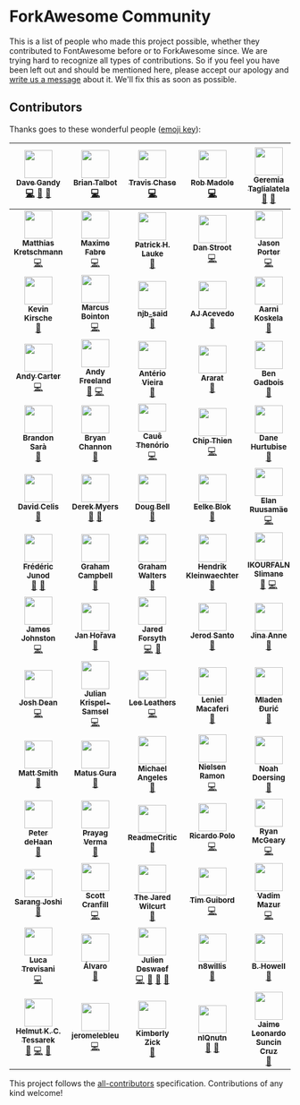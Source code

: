 # ForkAwesome Community

This is a list of people who made this project possible, whether they contributed to FontAwesome before or to ForkAwesome since. We are trying hard to recognize all types of contributions. So if you feel you have been left out and should be mentioned here, please accept our apology and [write us a message](https://github.com/ForkAwesome/Fork-Awesome/issues/new) about it. We'll fix this as soon as possible.

## Contributors

Thanks goes to these wonderful people ([emoji key](https://github.com/kentcdodds/all-contributors#emoji-key)):

<!-- ALL-CONTRIBUTORS-LIST:START - Do not remove or modify this section -->
<!-- prettier-ignore -->
| [<img src="https://avatars0.githubusercontent.com/u/1076721?v=4" width="50px;"/><br /><sub><b>Dave Gandy</b></sub>](https://github.com/davegandy)<br />[💻](https://github.com/ForkAwesome/Fork-Awesome/commits?author=davegandy "Code") [🎨](#design-davegandy "Design") [📖](https://github.com/ForkAwesome/Fork-Awesome/commits?author=davegandy "Documentation") | [<img src="https://avatars3.githubusercontent.com/u/163763?v=4" width="50px;"/><br /><sub><b>Brian Talbot</b></sub>](http://www.talbs.me)<br />[💻](https://github.com/ForkAwesome/Fork-Awesome/commits?author=talbs "Code") | [<img src="https://avatars1.githubusercontent.com/u/249366?v=4" width="50px;"/><br /><sub><b>Travis Chase</b></sub>](https://github.com/supercodepoet)<br />[💻](https://github.com/ForkAwesome/Fork-Awesome/commits?author=supercodepoet "Code") | [<img src="https://avatars2.githubusercontent.com/u/132895?v=4" width="50px;"/><br /><sub><b>Rob Madole</b></sub>](http://robmadole.com)<br />[💻](https://github.com/ForkAwesome/Fork-Awesome/commits?author=robmadole "Code") | [<img src="https://avatars2.githubusercontent.com/u/556268?v=4" width="50px;"/><br /><sub><b>Geremia Taglialatela</b></sub>](https://github.com/tagliala)<br />[📖](https://github.com/ForkAwesome/Fork-Awesome/commits?author=tagliala "Documentation") [💬](#question-tagliala "Answering Questions") | [<img src="https://avatars1.githubusercontent.com/u/81942?v=4" width="50px;"/><br /><sub><b>Mathias Bynens</b></sub>](https://mathiasbynens.be/)<br />[💻](https://github.com/ForkAwesome/Fork-Awesome/commits?author=mathiasbynens "Code") | [<img src="https://avatars0.githubusercontent.com/u/6705160?v=4" width="50px;"/><br /><sub><b>William Boman</b></sub>](https://redwill.se/)<br />[💻](https://github.com/ForkAwesome/Fork-Awesome/commits?author=williamboman "Code") |
| :---: | :---: | :---: | :---: | :---: | :---: | :---: |
| [<img src="https://avatars1.githubusercontent.com/u/90316?v=4" width="50px;"/><br /><sub><b>Matthias Kretschmann</b></sub>](https://kretschmann.io)<br />[💻](https://github.com/ForkAwesome/Fork-Awesome/commits?author=kremalicious "Code") | [<img src="https://avatars3.githubusercontent.com/u/1321596?v=4" width="50px;"/><br /><sub><b>Maxime Fabre</b></sub>](https://about.me/anahkiasen)<br />[💻](https://github.com/ForkAwesome/Fork-Awesome/commits?author=Anahkiasen "Code") | [<img src="https://avatars1.githubusercontent.com/u/895831?v=4" width="50px;"/><br /><sub><b>Patrick H. Lauke</b></sub>](http://www.splintered.co.uk)<br />[📖](https://github.com/ForkAwesome/Fork-Awesome/commits?author=patrickhlauke "Documentation") | [<img src="https://avatars1.githubusercontent.com/u/1438457?v=4" width="50px;"/><br /><sub><b>Dan Stroot</b></sub>](https://danstroot.com)<br />[💻](https://github.com/ForkAwesome/Fork-Awesome/commits?author=dstroot "Code") | [<img src="https://avatars0.githubusercontent.com/u/29971?v=4" width="50px;"/><br /><sub><b>Jason Porter</b></sub>](http://lightguard-jp.blogspot.com)<br />[💻](https://github.com/ForkAwesome/Fork-Awesome/commits?author=LightGuard "Code") | [<img src="https://avatars2.githubusercontent.com/u/1308419?v=4" width="50px;"/><br /><sub><b>Tom Byrer</b></sub>](https://github.com/tomByrer)<br />[📖](https://github.com/ForkAwesome/Fork-Awesome/commits?author=tomByrer "Documentation") | [<img src="https://avatars3.githubusercontent.com/u/381393?v=4" width="50px;"/><br /><sub><b>Gregory Koberger</b></sub>](http://readme.io)<br />[💻](https://github.com/ForkAwesome/Fork-Awesome/commits?author=gkoberger "Code") |
| [<img src="https://avatars1.githubusercontent.com/u/947110?v=4" width="50px;"/><br /><sub><b>Kevin Kirsche</b></sub>](https://kevinkirsche.com)<br />[📖](https://github.com/ForkAwesome/Fork-Awesome/commits?author=kkirsche "Documentation") | [<img src="https://avatars2.githubusercontent.com/u/81561?v=4" width="50px;"/><br /><sub><b>Marcus Bointon</b></sub>](http://marcus.bointon.com/)<br />[💻](https://github.com/ForkAwesome/Fork-Awesome/commits?author=Synchro "Code") | [<img src="https://avatars2.githubusercontent.com/u/2371386?v=4" width="50px;"/><br /><sub><b>njb_said</b></sub>](https://github.com/njb-said)<br />[📖](https://github.com/ForkAwesome/Fork-Awesome/commits?author=njb-said "Documentation") | [<img src="https://avatars1.githubusercontent.com/u/953092?v=4" width="50px;"/><br /><sub><b>AJ Acevedo</b></sub>](http://ajacevedo.com)<br />[📖](https://github.com/ForkAwesome/Fork-Awesome/commits?author=AJ-Acevedo "Documentation") | [<img src="https://avatars2.githubusercontent.com/u/58669?v=4" width="50px;"/><br /><sub><b>Aarni Koskela</b></sub>](https://akx.github.io/)<br />[📖](https://github.com/ForkAwesome/Fork-Awesome/commits?author=akx "Documentation") | [<img src="https://avatars1.githubusercontent.com/u/3806?v=4" width="50px;"/><br /><sub><b>scudco</b></sub>](https://github.com/scudco)<br />[🔧](#tool-scudco "Tools") | [<img src="https://avatars1.githubusercontent.com/u/621062?v=4" width="50px;"/><br /><sub><b>Alfio Emanuele</b></sub>](https://alfioemanuele.io)<br />[📖](https://github.com/ForkAwesome/Fork-Awesome/commits?author=AlfioEmanueleFresta "Documentation") |
| [<img src="https://avatars3.githubusercontent.com/u/357623?v=4" width="50px;"/><br /><sub><b>Andy Carter</b></sub>](http://andy-carter.com)<br />[💻](https://github.com/ForkAwesome/Fork-Awesome/commits?author=drmonkeyninja "Code") | [<img src="https://avatars2.githubusercontent.com/u/237005?v=4" width="50px;"/><br /><sub><b>Andy Freeland</b></sub>](https://andyfreeland.net)<br />[🐛](https://github.com/ForkAwesome/Fork-Awesome/issues?q=author%3Arouge8 "Bug reports") [💻](https://github.com/ForkAwesome/Fork-Awesome/commits?author=rouge8 "Code") | [<img src="https://avatars1.githubusercontent.com/u/1490347?v=4" width="50px;"/><br /><sub><b>Antério Vieira</b></sub>](http://owen.com.br)<br />[📖](https://github.com/ForkAwesome/Fork-Awesome/commits?author=anteriovieira "Documentation") | [<img src="https://avatars1.githubusercontent.com/u/8832594?v=4" width="50px;"/><br /><sub><b>Ararat</b></sub>](https://github.com/araratm)<br />[📖](https://github.com/ForkAwesome/Fork-Awesome/commits?author=araratm "Documentation") | [<img src="https://avatars2.githubusercontent.com/u/1879785?v=4" width="50px;"/><br /><sub><b>Ben Gadbois</b></sub>](https://github.com/bengadbois)<br />[📖](https://github.com/ForkAwesome/Fork-Awesome/commits?author=bengadbois "Documentation") | [<img src="https://avatars0.githubusercontent.com/u/216878?v=4" width="50px;"/><br /><sub><b>Ben Thomas</b></sub>](https://github.com/wazoo)<br />[💻](https://github.com/ForkAwesome/Fork-Awesome/commits?author=wazoo "Code") | [<img src="https://avatars0.githubusercontent.com/u/1615761?v=4" width="50px;"/><br /><sub><b>Brad Buchanan</b></sub>](http://bradleycbuchanan.com)<br />[📖](https://github.com/ForkAwesome/Fork-Awesome/commits?author=islemaster "Documentation") |
| [<img src="https://avatars0.githubusercontent.com/u/3743423?v=4" width="50px;"/><br /><sub><b>Brandon Sarà</b></sub>](http://bsara.pro)<br />[📖](https://github.com/ForkAwesome/Fork-Awesome/commits?author=bsara "Documentation") | [<img src="https://avatars0.githubusercontent.com/u/4213522?v=4" width="50px;"/><br /><sub><b>Bryan Channon</b></sub>](http://vuii.co.uk)<br />[📖](https://github.com/ForkAwesome/Fork-Awesome/commits?author=Vusys "Documentation") | [<img src="https://avatars3.githubusercontent.com/u/496987?v=4" width="50px;"/><br /><sub><b>Cauê Thenório</b></sub>](https://github.com/cauethenorio)<br />[💻](https://github.com/ForkAwesome/Fork-Awesome/commits?author=cauethenorio "Code") | [<img src="https://avatars1.githubusercontent.com/u/5069304?v=4" width="50px;"/><br /><sub><b>Chip Thien</b></sub>](https://github.com/MacroChip)<br />[💻](https://github.com/ForkAwesome/Fork-Awesome/commits?author=MacroChip "Code") | [<img src="https://avatars0.githubusercontent.com/u/610237?v=4" width="50px;"/><br /><sub><b>Dane Hurtubise</b></sub>](http://hurtubise.me)<br />[📖](https://github.com/ForkAwesome/Fork-Awesome/commits?author=hurtubise "Documentation") | [<img src="https://avatars2.githubusercontent.com/u/59074?v=4" width="50px;"/><br /><sub><b>Dannii Willis</b></sub>](https://curiousdannii.github.io/)<br />[📖](https://github.com/ForkAwesome/Fork-Awesome/commits?author=curiousdannii "Documentation") | [<img src="https://avatars1.githubusercontent.com/u/32717?v=4" width="50px;"/><br /><sub><b>Darío Hereñú</b></sub>](https://github.com/kant)<br />[📖](https://github.com/ForkAwesome/Fork-Awesome/commits?author=kant "Documentation") |
| [<img src="https://avatars3.githubusercontent.com/u/36873?v=4" width="50px;"/><br /><sub><b>David Celis</b></sub>](https://davidcel.is/)<br />[📖](https://github.com/ForkAwesome/Fork-Awesome/commits?author=davidcelis "Documentation") | [<img src="https://avatars3.githubusercontent.com/u/207171?v=4" width="50px;"/><br /><sub><b>Derek Myers</b></sub>](http://derekmyers.com)<br />[🐛](https://github.com/ForkAwesome/Fork-Awesome/issues?q=author%3Admyers "Bug reports") [📖](https://github.com/ForkAwesome/Fork-Awesome/commits?author=dmyers "Documentation") | [<img src="https://avatars0.githubusercontent.com/u/53707?v=4" width="50px;"/><br /><sub><b>Doug Bell</b></sub>](http://preaction.me)<br />[📖](https://github.com/ForkAwesome/Fork-Awesome/commits?author=preaction "Documentation") | [<img src="https://avatars0.githubusercontent.com/u/461752?v=4" width="50px;"/><br /><sub><b>Eelke Blok</b></sub>](http://www.blokspeed.net)<br />[📖](https://github.com/ForkAwesome/Fork-Awesome/commits?author=eelkeblok "Documentation") | [<img src="https://avatars1.githubusercontent.com/u/199095?v=4" width="50px;"/><br /><sub><b>Elan Ruusamäe</b></sub>](https://github.com/glensc)<br />[💻](https://github.com/ForkAwesome/Fork-Awesome/commits?author=glensc "Code") | [<img src="https://avatars3.githubusercontent.com/u/634191?v=4" width="50px;"/><br /><sub><b>Eric Bailey</b></sub>](https://ericwbailey.design/)<br />[📖](https://github.com/ForkAwesome/Fork-Awesome/commits?author=ericwbailey "Documentation") | [<img src="https://avatars0.githubusercontent.com/u/13179128?v=4" width="50px;"/><br /><sub><b>Ferhat Elmasgüneş</b></sub>](http://ferhat.elmasgunes.net)<br />[📖](https://github.com/ForkAwesome/Fork-Awesome/commits?author=ferhate "Documentation") |
| [<img src="https://avatars0.githubusercontent.com/u/100959?v=4" width="50px;"/><br /><sub><b>Frédéric Junod</b></sub>](https://github.com/fredj)<br />[🐛](https://github.com/ForkAwesome/Fork-Awesome/issues?q=author%3Afredj "Bug reports") [📖](https://github.com/ForkAwesome/Fork-Awesome/commits?author=fredj "Documentation") | [<img src="https://avatars1.githubusercontent.com/u/2829600?v=4" width="50px;"/><br /><sub><b>Graham Campbell</b></sub>](https://gjcampbell.co.uk/)<br />[📖](https://github.com/ForkAwesome/Fork-Awesome/commits?author=GrahamCampbell "Documentation") | [<img src="https://avatars2.githubusercontent.com/u/1072751?v=4" width="50px;"/><br /><sub><b>Graham Walters</b></sub>](https://grahamwalters.me)<br />[📖](https://github.com/ForkAwesome/Fork-Awesome/commits?author=GrahamWalters "Documentation") | [<img src="https://avatars2.githubusercontent.com/u/816859?v=4" width="50px;"/><br /><sub><b>Hendrik Kleinwaechter</b></sub>](http://www.tripl.de)<br />[📖](https://github.com/ForkAwesome/Fork-Awesome/commits?author=hendricius "Documentation") | [<img src="https://avatars3.githubusercontent.com/u/9744226?v=4" width="50px;"/><br /><sub><b>IKOURFALN Slimane</b></sub>](https://github.com/ikourfaln)<br />[🐛](https://github.com/ForkAwesome/Fork-Awesome/issues?q=author%3Aikourfaln "Bug reports") [💻](https://github.com/ForkAwesome/Fork-Awesome/commits?author=ikourfaln "Code") | [<img src="https://avatars2.githubusercontent.com/u/141546?v=4" width="50px;"/><br /><sub><b>Jakub Wilk</b></sub>](https://github.com/jwilk)<br />[📖](https://github.com/ForkAwesome/Fork-Awesome/commits?author=jwilk "Documentation") | [<img src="https://avatars0.githubusercontent.com/u/242337?v=4" width="50px;"/><br /><sub><b>James Harrison</b></sub>](https://github.com/jjlharrison)<br />[📖](https://github.com/ForkAwesome/Fork-Awesome/commits?author=jjlharrison "Documentation") |
| [<img src="https://avatars3.githubusercontent.com/u/22308682?v=4" width="50px;"/><br /><sub><b>James Johnston</b></sub>](https://github.com/james-johnston-thumbtack)<br />[💻](https://github.com/ForkAwesome/Fork-Awesome/commits?author=james-johnston-thumbtack "Code") | [<img src="https://avatars2.githubusercontent.com/u/3666887?v=4" width="50px;"/><br /><sub><b>Jan Hořava</b></sub>](http://honzi.cz)<br />[📖](https://github.com/ForkAwesome/Fork-Awesome/commits?author=honzi "Documentation") | [<img src="https://avatars3.githubusercontent.com/u/112170?v=4" width="50px;"/><br /><sub><b>Jared Forsyth</b></sub>](http://jaredforsyth.com)<br />[💻](https://github.com/ForkAwesome/Fork-Awesome/commits?author=jaredly "Code") [📖](https://github.com/ForkAwesome/Fork-Awesome/commits?author=jaredly "Documentation") | [<img src="https://avatars0.githubusercontent.com/u/8212?v=4" width="50px;"/><br /><sub><b>Jerod Santo</b></sub>](https://jerodsanto.net)<br />[📖](https://github.com/ForkAwesome/Fork-Awesome/commits?author=jerodsanto "Documentation") | [<img src="https://avatars3.githubusercontent.com/u/53273?v=4" width="50px;"/><br /><sub><b>Jina Anne</b></sub>](http://jina.me)<br />[📖](https://github.com/ForkAwesome/Fork-Awesome/commits?author=jina "Documentation") | [<img src="https://avatars0.githubusercontent.com/u/429633?v=4" width="50px;"/><br /><sub><b>JocelynDelalande</b></sub>](http://jocelyn.delalande.fr)<br />[📖](https://github.com/ForkAwesome/Fork-Awesome/commits?author=JocelynDelalande "Documentation") | [<img src="https://avatars0.githubusercontent.com/u/39089?v=4" width="50px;"/><br /><sub><b>John Hope</b></sub>](http://jhope.ie)<br />[📖](https://github.com/ForkAwesome/Fork-Awesome/commits?author=JonMidhir "Documentation") |
| [<img src="https://avatars1.githubusercontent.com/u/13952477?v=4" width="50px;"/><br /><sub><b>Josh Dean</b></sub>](https://github.com/josdea)<br />[💻](https://github.com/ForkAwesome/Fork-Awesome/commits?author=josdea "Code") | [<img src="https://avatars1.githubusercontent.com/u/1188186?v=4" width="50px;"/><br /><sub><b>Julian Krispel-Samsel</b></sub>](http://reactrocket.com)<br />[💻](https://github.com/ForkAwesome/Fork-Awesome/commits?author=juliankrispel "Code") | [<img src="https://avatars3.githubusercontent.com/u/591833?v=4" width="50px;"/><br /><sub><b>Lee Leathers</b></sub>](http://about.me/leeleathers)<br />[💻](https://github.com/ForkAwesome/Fork-Awesome/commits?author=theoreticaLee "Code") | [<img src="https://avatars2.githubusercontent.com/u/764854?v=4" width="50px;"/><br /><sub><b>Leniel Macaferi</b></sub>](http://leniel.net)<br />[📖](https://github.com/ForkAwesome/Fork-Awesome/commits?author=leniel "Documentation") | [<img src="https://avatars2.githubusercontent.com/u/572289?v=4" width="50px;"/><br /><sub><b>Mladen Đurić</b></sub>](http://macmladen.com)<br />[📖](https://github.com/ForkAwesome/Fork-Awesome/commits?author=macmladen "Documentation") | [<img src="https://avatars0.githubusercontent.com/u/1043838?v=4" width="50px;"/><br /><sub><b>Martin Seeler</b></sub>](http://www.martinseeler.com)<br />[💻](https://github.com/ForkAwesome/Fork-Awesome/commits?author=MartinSeeler "Code") | [<img src="https://avatars2.githubusercontent.com/u/321881?v=4" width="50px;"/><br /><sub><b>Mateusz Jagiełło</b></sub>](http://sigo.pl/)<br />[🐛](https://github.com/ForkAwesome/Fork-Awesome/issues?q=author%3Asigo "Bug reports") |
| [<img src="https://avatars3.githubusercontent.com/u/736870?v=4" width="50px;"/><br /><sub><b>Matt Smith</b></sub>](http://www.softwarebymatt.com)<br />[🐛](https://github.com/ForkAwesome/Fork-Awesome/issues?q=author%3Amtscout6 "Bug reports") | [<img src="https://avatars2.githubusercontent.com/u/495549?v=4" width="50px;"/><br /><sub><b>Matus Gura</b></sub>](https://github.com/gurisko)<br />[📖](https://github.com/ForkAwesome/Fork-Awesome/commits?author=gurisko "Documentation") | [<img src="https://avatars1.githubusercontent.com/u/117222?v=4" width="50px;"/><br /><sub><b>Michael Angeles</b></sub>](https://github.com/jibbajabba)<br />[📖](https://github.com/ForkAwesome/Fork-Awesome/commits?author=jibbajabba "Documentation") | [<img src="https://avatars3.githubusercontent.com/u/1246672?v=4" width="50px;"/><br /><sub><b>Nielsen Ramon</b></sub>](http://nielsenramon.com/)<br />[💻](https://github.com/ForkAwesome/Fork-Awesome/commits?author=nielsenramon "Code") | [<img src="https://avatars1.githubusercontent.com/u/1944410?v=4" width="50px;"/><br /><sub><b>Noah Doersing</b></sub>](https://hejnoah.com)<br />[📖](https://github.com/ForkAwesome/Fork-Awesome/commits?author=doersino "Documentation") | [<img src="https://avatars1.githubusercontent.com/u/769142?v=4" width="50px;"/><br /><sub><b>Paul Korzhyk</b></sub>](https://github.com/paulftw)<br />[📖](https://github.com/ForkAwesome/Fork-Awesome/commits?author=paulftw "Documentation") | [<img src="https://avatars3.githubusercontent.com/u/3691490?v=4" width="50px;"/><br /><sub><b>Peter Dave Hello</b></sub>](https://www.peterdavehello.org/)<br />[📖](https://github.com/ForkAwesome/Fork-Awesome/commits?author=PeterDaveHello "Documentation") [📦](#platform-PeterDaveHello "Packaging/porting to new platform") |
| [<img src="https://avatars2.githubusercontent.com/u/557895?v=4" width="50px;"/><br /><sub><b>Peter deHaan</b></sub>](http://about.me/peterdehaan)<br />[📖](https://github.com/ForkAwesome/Fork-Awesome/commits?author=pdehaan "Documentation") | [<img src="https://avatars2.githubusercontent.com/u/829526?v=4" width="50px;"/><br /><sub><b>Prayag Verma </b></sub>](https://www.StylifyYourBlog.com/)<br />[📖](https://github.com/ForkAwesome/Fork-Awesome/commits?author=pra85 "Documentation") | [<img src="https://avatars3.githubusercontent.com/u/15367484?v=4" width="50px;"/><br /><sub><b>ReadmeCritic</b></sub>](https://twitter.com/ReadmeCritic)<br />[📖](https://github.com/ForkAwesome/Fork-Awesome/commits?author=ReadmeCritic "Documentation") | [<img src="https://avatars3.githubusercontent.com/u/1263856?v=4" width="50px;"/><br /><sub><b>Ricardo Polo</b></sub>](https://ricardopolo.co/)<br />[💻](https://github.com/ForkAwesome/Fork-Awesome/commits?author=ricardopolo "Code") | [<img src="https://avatars0.githubusercontent.com/u/740?v=4" width="50px;"/><br /><sub><b>Ryan McGeary</b></sub>](http://ryan.mcgeary.org)<br />[💻](https://github.com/ForkAwesome/Fork-Awesome/commits?author=rmm5t "Code") | [<img src="https://avatars1.githubusercontent.com/u/125998?v=4" width="50px;"/><br /><sub><b>Ryan Riggin</b></sub>](https://github.com/rriggin)<br />[💻](https://github.com/ForkAwesome/Fork-Awesome/commits?author=rriggin "Code") | [<img src="https://avatars2.githubusercontent.com/u/881590?v=4" width="50px;"/><br /><sub><b>Ryan Senkbeil</b></sub>](http://ryansenkbeil.com)<br />[💻](https://github.com/ForkAwesome/Fork-Awesome/commits?author=rsenk330 "Code") |
| [<img src="https://avatars1.githubusercontent.com/u/1961007?v=4" width="50px;"/><br /><sub><b>Sarang Joshi</b></sub>](http://sarangjo.github.io)<br />[📖](https://github.com/ForkAwesome/Fork-Awesome/commits?author=sarangjo "Documentation") | [<img src="https://avatars3.githubusercontent.com/u/1044670?v=4" width="50px;"/><br /><sub><b>Scott Cranfill</b></sub>](https://twitter.com/scott_ish)<br />[💻](https://github.com/ForkAwesome/Fork-Awesome/commits?author=Scotchester "Code") | [<img src="https://avatars1.githubusercontent.com/u/4629794?v=4" width="50px;"/><br /><sub><b>The Jared Wilcurt</b></sub>](http://TheJaredWilcurt.com)<br />[📖](https://github.com/ForkAwesome/Fork-Awesome/commits?author=TheJaredWilcurt "Documentation") | [<img src="https://avatars0.githubusercontent.com/u/308290?v=4" width="50px;"/><br /><sub><b>Tim Guibord</b></sub>](https://github.com/tagCincy)<br />[💻](https://github.com/ForkAwesome/Fork-Awesome/commits?author=tagCincy "Code") | [<img src="https://avatars1.githubusercontent.com/u/1152567?v=4" width="50px;"/><br /><sub><b>Vadim Mazur</b></sub>](https://github.com/mazurva)<br />[💻](https://github.com/ForkAwesome/Fork-Awesome/commits?author=mazurva "Code") | [<img src="https://avatars2.githubusercontent.com/u/382608?v=4" width="50px;"/><br /><sub><b>Vinson Chuong</b></sub>](https://vinsonchuong.net)<br />[💻](https://github.com/ForkAwesome/Fork-Awesome/commits?author=vinsonchuong "Code") | [<img src="https://avatars3.githubusercontent.com/u/34144858?v=4" width="50px;"/><br /><sub><b>grvrg</b></sub>](https://github.com/grvrg)<br />[📖](https://github.com/ForkAwesome/Fork-Awesome/commits?author=grvrg "Documentation") |
| [<img src="https://avatars0.githubusercontent.com/u/77144?v=4" width="50px;"/><br /><sub><b>Luca Trevisani</b></sub>](https://github.com/luke83)<br />[💻](https://github.com/ForkAwesome/Fork-Awesome/commits?author=luke83 "Code") | [<img src="https://avatars3.githubusercontent.com/u/1706326?v=4" width="50px;"/><br /><sub><b>Álvaro</b></sub>](http://alvarotrigo.com)<br />[📖](https://github.com/ForkAwesome/Fork-Awesome/commits?author=alvarotrigo "Documentation") | [<img src="https://avatars3.githubusercontent.com/u/192539?v=4" width="50px;"/><br /><sub><b>Julien Deswaef</b></sub>](http://xuv.be)<br />[💻](https://github.com/ForkAwesome/Fork-Awesome/commits?author=xuv "Code") [🎨](#design-xuv "Design") [📖](https://github.com/ForkAwesome/Fork-Awesome/commits?author=xuv "Documentation") [💬](#question-xuv "Answering Questions") | [<img src="https://avatars0.githubusercontent.com/u/2192132?v=4" width="50px;"/><br /><sub><b>n8willis</b></sub>](https://github.com/n8willis)<br />[🤔](#ideas-n8willis "Ideas, Planning, & Feedback") | [<img src="https://avatars0.githubusercontent.com/u/1779453?v=4" width="50px;"/><br /><sub><b>B. Howell</b></sub>](http://wintermute.org/brendan)<br />[🤔](#ideas-brendanhowell "Ideas, Planning, & Feedback") | [<img src="https://avatars2.githubusercontent.com/u/1197187?v=4" width="50px;"/><br /><sub><b>Algot Runeman</b></sub>](http://runeman.org)<br />[📖](https://github.com/ForkAwesome/Fork-Awesome/commits?author=algotruneman "Documentation") | [<img src="https://avatars0.githubusercontent.com/u/10608836?v=4" width="50px;"/><br /><sub><b>Micah Ilbery</b></sub>](https://micahilbery.com/)<br />[📖](https://github.com/ForkAwesome/Fork-Awesome/commits?author=micahilbery "Documentation") [🎨](#design-micahilbery "Design") |
| [<img src="https://avatars3.githubusercontent.com/u/223439?v=4" width="50px;"/><br /><sub><b>Helmut K. C. Tessarek</b></sub>](https://evermeet.cx)<br />[📖](https://github.com/ForkAwesome/Fork-Awesome/commits?author=tessus "Documentation") [💻](https://github.com/ForkAwesome/Fork-Awesome/commits?author=tessus "Code") [🎨](#design-tessus "Design") | [<img src="https://avatars0.githubusercontent.com/u/3597194?v=4" width="50px;"/><br /><sub><b>jeromelebleu</b></sub>](https://github.com/jeromelebleu)<br />[💻](https://github.com/ForkAwesome/Fork-Awesome/commits?author=jeromelebleu "Code") | [<img src="https://avatars3.githubusercontent.com/u/630909?v=4" width="50px;"/><br /><sub><b>Kimberly Zick</b></sub>](https://zick.kim/)<br />[📖](https://github.com/ForkAwesome/Fork-Awesome/commits?author=rummik "Documentation") | [<img src="https://avatars2.githubusercontent.com/u/13441278?v=4" width="50px;"/><br /><sub><b>nIQnutn</b></sub>](http://blog.niqnutn.com/)<br />[📝](#blog-nIQnutn "Blogposts") [🔌](#plugin-nIQnutn "Plugin/utility libraries") | [<img src="https://avatars1.githubusercontent.com/u/4307697?v=4" width="50px;"/><br /><sub><b>Jaime Leonardo Suncin Cruz</b></sub>](https://github.com/leosuncin)<br />[📖](https://github.com/ForkAwesome/Fork-Awesome/commits?author=leosuncin "Documentation") | [<img src="https://avatars0.githubusercontent.com/u/1770233?v=4" width="50px;"/><br /><sub><b>Juliette Foucaut</b></sub>](https://www.enkisoftware.com)<br />[🔌](#plugin-juliettef "Plugin/utility libraries") | [<img src="https://avatars1.githubusercontent.com/u/6379091?v=4" width="50px;"/><br /><sub><b>Dominik V. Salonen</b></sub>](http://quad.moe/)<br />[📝](#blog-QuadPiece "Blogposts") |
<!-- ALL-CONTRIBUTORS-LIST:END -->

This project follows the [all-contributors](https://github.com/kentcdodds/all-contributors) specification. Contributions of any kind welcome!
